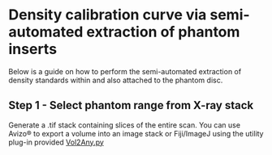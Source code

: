 # Density calibration curve via semi-automated extraction of phantom inserts

Below is a guide on how to perform the semi-automated extraction of density standards within and also attached to the phantom disc.

## Step 1 - Select phantom range from X-ray stack 

Generate a .tif stack containing slices of the entire scan. You can use Avizo® to export a volume into an image stack or 
Fiji/ImageJ using the utility plug-in provided [Vol2Any.py]()
